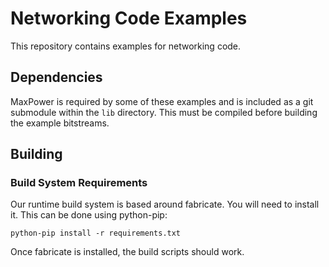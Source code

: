 Networking Code Examples
=========================

This repository contains examples for networking code.

## Dependencies

MaxPower is required by some of these examples and is included as a git submodule within the `lib` directory. This must be compiled before building the example bitstreams.

Building
---------

### Build System Requirements

Our runtime build system is based around fabricate. 
You will need to install it. This can be done using python-pip:

```
python-pip install -r requirements.txt
```

Once fabricate is installed, the build scripts should work.


